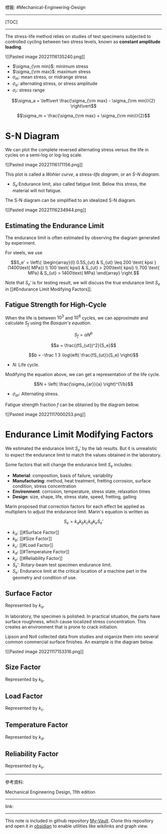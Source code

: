 標籤: #Mechanical-Engineering-Design 

---

[TOC]

---

The stress-life method relies on studies of test specimens subjected to controlled cycling between two stress levels, known as **constant amplitude loading**.

![[Pasted image 20221116135240.png]]

- $\sigma_{\rm min}$: minimum stress
- $\sigma_{\rm max}$: maximum stress
- $\sigma_{m}$: mean stress, or midrange stress
- $\sigma_a$: alternating stress, or stress amplitude
- $\sigma_r$: stress range

$$\sigma_a = \left\vert
	\frac{\sigma_{\rm max} - \sigma_{\rm min}}{2}
\right\vert$$

$$\sigma_m = \frac{\sigma_{\rm max} + \sigma_{\rm min}}{2}$$

# S-N Diagram

We can plot the complete reversed alternating stress versus the life in cycles on a semi-log or log-log scale.

![[Pasted image 20221116171156.png]]

This plot is called a *Wohler curve*, a *stress-life diagram*, or an *S-N diagram*.

- $S_e$:Endurance limit, also called fatigue limit. Below this stress, the material will not fatigue.

The S-N diagram can be simplified to an idealized S-N diagram.

![[Pasted image 20221116234944.png]]

## Estimating the Endurance Limit

The endurance limit is often estimated by observing the diagram generated by experiment.

For steels, we use

$$S_e' = 
\left\{
	\begin{array}{l}
		0.5S_{ut} & S_{ut} \leq 200 \text{ kpsi } (1400\text{ MPa}) \\
		100 \text{ kpsi} & S_{ut} > 200\text{ kpsi} \\
		700 \text{ MPa} & S_{ut} > 1400\text{ MPa}
	\end{array}
\right.$$

Note that $S_e'$ is for testing result, we will discuss the true endurance limit $S_e$ in [[#Endurance Limit Modifying Factors]].

## Fatigue Strength for High-Cycle

When the life is between $10^3$ and $10^6$ cycles, we can approximate and calculate $S_f$ using the *Basquin's equation*.

$$S_f = aN^b$$

$$a = \frac{(fS_{ut})^2}{S_e}$$

$$b = -\frac 1 3 \log\left(
	\frac{fS_{ut}}{S_e}
\right)$$

- $N$: Life cycle.

Modifying the equation above, we can get a representation of the life cycle.

$$N = \left(
	\frac{\sigma_{ar}}{a}
\right)^{1/b}$$

- $\sigma_{ar}$: Alternating stress.

Fatigue strength fraction $f$ can be obtained by the diagram below.

![[Pasted image 20221117000253.png]]

# Endurance Limit Modifying Factors

We estimated the endurance limit $S_e'$ by the lab results. But it is unrealistic to expect the endurance limit to match the values obtained in the laboratory.

Some factors that will change the endurance limit $S_e$ includes:

- **Material**: composition, basis of failure, variability
- **Manufacturing**: method, heat treatment, fretting corrosion, surface condition, stress concentration
- **Environment**: corrosion, temperature, stress state, relaxation times
- **Design**: size, shape, life, stress state, speed, fretting, galling

Marin proposed that correction factors for each effect be applied as multipliers to adjust the endurance limit. Marin's equation is written as

$$S_e = k_ak_bk_ck_dk_eS_e'$$

- $k_a$: [[#Surface Factor]]
- $k_b$: [[#Size Factor]]
- $k_c$: [[#Load Factor]]
- $k_d$: [[#Temperature Factor]]
- $k_e$: [[#Reliability Factor]]
- $S_e'$: Rotary-beam test specimen endurance limit.
- $S_e$: Endurance limit at the critical location of a machine part in the geometry and condition of use.

## Surface Factor

Represented by $k_a$.

In laboratory, the specimen is polished. In practical situation, the parts have surface roughness, which cause localized stress concentration. This creates an environment that is prone to crack initiation.

Lipson and Noll collected data from studies and organize them into several common commercial surface finishes. An example is the diagram below.

![[Pasted image 20221117153316.png]]

## Size Factor

Represented by $k_b$.

## Load Factor

Represented by $k_c$.

## Temperature Factor

Represented by $k_d$.

## Reliability Factor

Represented by $k_e$.

---

參考資料:

Mechanical Engineering Design, 11th edition

---

link:


---

This note is included in github repository [My-Vault](https://github.com/LittleD3092/My-Vault.git). Clone this repository and open it in [obsidian](https://obsidian.md/) to enable utilities like wikilinks and graph view.